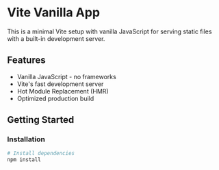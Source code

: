 # Vite Vanilla App

This is a minimal Vite setup with vanilla JavaScript for serving static files with a built-in development server.

## Features

- Vanilla JavaScript - no frameworks
- Vite's fast development server
- Hot Module Replacement (HMR)
- Optimized production build

## Getting Started

### Installation

```bash
# Install dependencies
npm install
